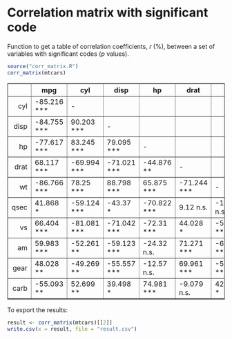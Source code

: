 # Correlation matrix with significant code
Function to get a table of correlation coefficients, *r* (%), between a set of variables with significant codes (*p* values).

```R
source("corr_matrix.R")
corr_matrix(mtcars)
```

<table border=1>
<tr> <th>  </th> <th> mpg </th> <th> cyl </th> <th> disp </th> <th> hp </th> <th> drat </th> <th> wt </th> <th> qsec </th> <th> vs </th> <th> am </th> <th> gear </th>  </tr>
  <tr> <td align="right"> cyl </td> <td> -85.216 *** </td> <td> - </td> <td>  </td> <td>  </td> <td>  </td> <td>  </td> <td>  </td> <td>  </td> <td>  </td> <td>  </td> </tr>
  <tr> <td align="right"> disp </td> <td> -84.755 *** </td> <td> 90.203 *** </td> <td> - </td> <td>  </td> <td>  </td> <td>  </td> <td>  </td> <td>  </td> <td>  </td> <td>  </td> </tr>
  <tr> <td align="right"> hp </td> <td> -77.617 *** </td> <td> 83.245 *** </td> <td> 79.095 *** </td> <td> - </td> <td>  </td> <td>  </td> <td>  </td> <td>  </td> <td>  </td> <td>  </td> </tr>
  <tr> <td align="right"> drat </td> <td> 68.117 *** </td> <td> -69.994 *** </td> <td> -71.021 *** </td> <td> -44.876 ** </td> <td> - </td> <td>  </td> <td>  </td> <td>  </td> <td>  </td> <td>  </td> </tr>
  <tr> <td align="right"> wt </td> <td> -86.766 *** </td> <td> 78.25 *** </td> <td> 88.798 *** </td> <td> 65.875 *** </td> <td> -71.244 *** </td> <td> - </td> <td>  </td> <td>  </td> <td>  </td> <td>  </td> </tr>
  <tr> <td align="right"> qsec </td> <td> 41.868 * </td> <td> -59.124 *** </td> <td> -43.37 * </td> <td> -70.822 *** </td> <td> 9.12 n.s. </td> <td> -17.472 n.s. </td> <td> - </td> <td>  </td> <td>  </td> <td>  </td> </tr>
  <tr> <td align="right"> vs </td> <td> 66.404 *** </td> <td> -81.081 *** </td> <td> -71.042 *** </td> <td> -72.31 *** </td> <td> 44.028 * </td> <td> -55.492 *** </td> <td> 74.454 *** </td> <td> - </td> <td>  </td> <td>  </td> </tr>
  <tr> <td align="right"> am </td> <td> 59.983 *** </td> <td> -52.261 ** </td> <td> -59.123 *** </td> <td> -24.32 n.s. </td> <td> 71.271 *** </td> <td> -69.25 *** </td> <td> -22.986 n.s. </td> <td> 16.835 n.s. </td> <td> - </td> <td>  </td> </tr>
  <tr> <td align="right"> gear </td> <td> 48.028 ** </td> <td> -49.269 ** </td> <td> -55.557 *** </td> <td> -12.57 n.s. </td> <td> 69.961 *** </td> <td> -58.329 *** </td> <td> -21.268 n.s. </td> <td> 20.602 n.s. </td> <td> 79.406 *** </td> <td> - </td> </tr>
  <tr> <td align="right"> carb </td> <td> -55.093 ** </td> <td> 52.699 ** </td> <td> 39.498 * </td> <td> 74.981 *** </td> <td> -9.079 n.s. </td> <td> 42.761 * </td> <td> -65.625 *** </td> <td> -56.961 *** </td> <td> 5.753 n.s. </td> <td> 27.407 n.s. </td> </tr>
   </table>


To export the results:
```R
result <- corr_matrix(mtcars)[[2]]
write.csv(x = result, file = "result.csv")
```

